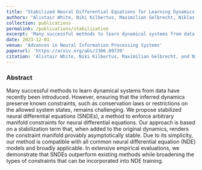 ```yaml
---
title: "Stabilized Neural Differential Equations for Learning Dynamics with Explicit Constraints"
authors: "Alistair White, Niki Kilbertus, Maximilian Gelbrecht, Niklas Boers"
collection: publications
permalink: /publications/stabilization
excerpt: 'Many successful methods to learn dynamical systems from data have recently been introduced. However, ensuring that the inferred dynamics preserve known constraints, such as conservation laws or restrictions on the allowed system states, remains challenging. We propose stabilized neural differential equations (SNDEs), a method to enforce arbitrary manifold constraints for neural differential equations...'
date: 2023-12-01
venue: 'Advances in Neural Information Processing Systems'
paperurl: 'https://arxiv.org/abs/2306.09739'
citation: 'Alistair White, Niki Kilbertus, Maximilian Gelbrecht, and Niklas Boers. Stabilized neural differential equations for learning dynamics with explicit constraints. In *Advances in Neural Information Processing Systems*, 2023'
---
```

### Abstract
Many successful methods to learn dynamical systems from data have recently been introduced. However, ensuring that the inferred dynamics preserve known constraints, such as conservation laws or restrictions on the allowed system states, remains challenging. We propose stabilized neural differential equations (SNDEs), a method to enforce arbitrary manifold constraints for neural differential equations. Our approach is based on a stabilization term that, when added to the original dynamics, renders the constraint manifold provably asymptotically stable. Due to its simplicity, our method is compatible with all common neural differential equation (NDE) models and broadly applicable. In extensive empirical evaluations, we demonstrate that SNDEs outperform existing methods while broadening the types of constraints that can be incorporated into NDE training.
